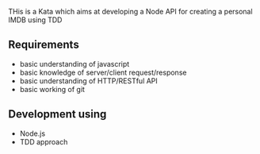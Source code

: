 THis is a Kata which aims at developing a Node API for creating a personal IMDB using TDD 

## Requirements
  - basic understanding of javascript
  - basic knowledge of server/client request/response
  - basic understanding of HTTP/RESTful API
  - basic working of git

## Development using 
  - Node.js
  - TDD approach 